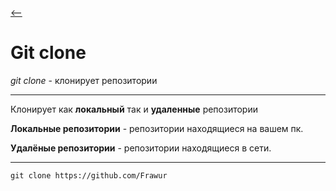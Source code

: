 [<--](/readme.md)

# Git clone

*git clone* - клонирует репозитории

---
Клонирует как **локальный** так и **удаленные** репозитории


**Локальные репозитории** - репозитории находящиеся на вашем пк.

**Удалёные репозитории** - репозитории находящиеся в сети.

---

``` 
git clone https://github.com/Frawur
```